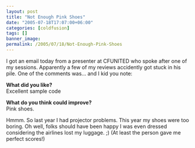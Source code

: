```yaml
---
layout: post
title: "Not Enough Pink Shoes"
date: "2005-07-18T17:07:00+06:00"
categories: [coldfusion]
tags: []
banner_image: 
permalink: /2005/07/18/Not-Enough-Pink-Shoes
---
```


I got an email today from a presenter at CFUNITED who spoke after one of my sessions. Apparently a few of my reviews accidently got stuck in his pile. One of the comments was... and I kid you note:

<b>What did you like?</b><br>
Excellent sample code

<b>What do you think could improve?</b><br>
Pink shoes.

Hmmm. So last year I had projector problems. This year my shoes were too boring. Oh well, folks should have been happy I was even dressed considering the airlines lost my luggage. ;) (At least the person gave me perfect scores!)